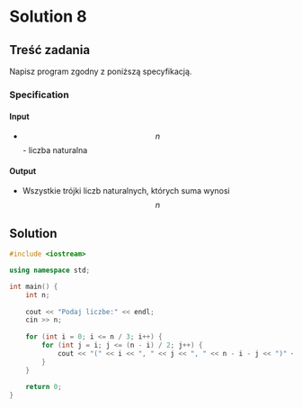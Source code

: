 # Solution 8

## Treść zadania

Napisz program zgodny z poniższą specyfikacją.

### Specification

#### Input

* $$n$$ - liczba naturalna

#### Output

* Wszystkie trójki liczb naturalnych, których suma wynosi $$n$$

## Solution

```cpp
#include <iostream>

using namespace std;

int main() {
    int n;
    
    cout << "Podaj liczbe:" << endl;
    cin >> n;
    
    for (int i = 0; i <= n / 3; i++) {
        for (int j = i; j <= (n - i) / 2; j++) {
            cout << "(" << i << ", " << j << ", " << n - i - j << ")" << endl;
        }
    }
    
    return 0;
}
```
